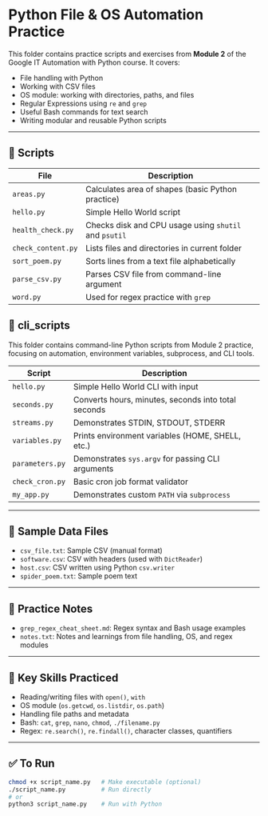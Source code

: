 # Python File & OS Automation Practice

This folder contains practice scripts and exercises from **Module 2** of the Google IT Automation with Python course. It covers:

- File handling with Python
- Working with CSV files
- OS module: working with directories, paths, and files
- Regular Expressions using `re` and `grep`
- Useful Bash commands for text search
- Writing modular and reusable Python scripts

---

## 🔧 Scripts

| File                | Description |
|---------------------|-------------|
| `areas.py`          | Calculates area of shapes (basic Python practice) |
| `hello.py`          | Simple Hello World script |
| `health_check.py`   | Checks disk and CPU usage using `shutil` and `psutil` |
| `check_content.py`  | Lists files and directories in current folder |
| `sort_poem.py`      | Sorts lines from a text file alphabetically |
| `parse_csv.py`      | Parses CSV file from command-line argument |
| `word.py`           | Used for regex practice with `grep` |


## 📂 cli_scripts

This folder contains command-line Python scripts from Module 2 practice, focusing on automation, environment variables, subprocess, and CLI tools.

| Script | Description |
|--------|-------------|
| `hello.py` | Simple Hello World CLI with input |
| `seconds.py` | Converts hours, minutes, seconds into total seconds |
| `streams.py` | Demonstrates STDIN, STDOUT, STDERR |
| `variables.py` | Prints environment variables (HOME, SHELL, etc.) |
| `parameters.py` | Demonstrates `sys.argv` for passing CLI arguments |
| `check_cron.py` | Basic cron job format validator |
| `my_app.py` | Demonstrates custom `PATH` via `subprocess` |

---

## 📁 Sample Data Files

- `csv_file.txt`: Sample CSV (manual format)
- `software.csv`: CSV with headers (used with `DictReader`)
- `host.csv`: CSV written using Python `csv.writer`
- `spider_poem.txt`: Sample poem text

---

## 🧪 Practice Notes

- `grep_regex_cheat_sheet.md`: Regex syntax and Bash usage examples
- `notes.txt`: Notes and learnings from file handling, OS, and regex modules

---

## 🧠 Key Skills Practiced

- Reading/writing files with `open()`, `with`
- OS module (`os.getcwd`, `os.listdir`, `os.path`)
- Handling file paths and metadata
- Bash: `cat`, `grep`, `nano`, `chmod`, `./filename.py`
- Regex: `re.search()`, `re.findall()`, character classes, quantifiers

---

## ✅ To Run

```bash
chmod +x script_name.py   # Make executable (optional)
./script_name.py          # Run directly
# or
python3 script_name.py    # Run with Python
